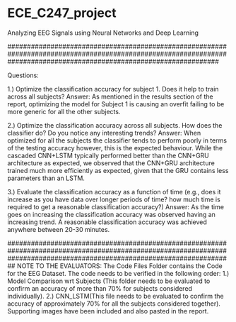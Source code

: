 # ECE_C247_project
Analyzing EEG Signals using Neural Networks and Deep Learning

######################################################################################################################################################################

Questions:

1.) Optimize the classification accuracy for subject 1. Does it help to train across all subjects? Answer: As mentioned in the results section of the report, optimizing the model for Subject 1 is causing an overfit failing to be more generic for all the other subjects.

2.) Optimize the classification accuracy across all subjects. How does the classifier do? Do you notice any interesting trends? Answer: When optimized for all the subjects the classifier tends to perform poorly in terms of the testing accuracy however, this is the expected behaviour. While the cascaded CNN+LSTM typically performed better than the CNN+GRU architecture as expected, we observed that the CNN+GRU architecture trained much more efficiently as expected, given that the GRU contains less parameters than an LSTM.

3.) Evaluate the classification accuracy as a function of time (e.g., does it increase as you have data over longer periods of time? how much time is required to get a reasonable classification accuracy?) Answer: As the time goes on increasing the classification accuracy was observed having an increasing trend. A reasonable classification accuracy was achieved anywhere between 20-30 minutes.

########################################################################################################################################################################## NOTE TO THE EVALUATORS: The Code Files Folder contains the Code for the EEG Dataset. The code needs to be verified in the following order: 1.) Model Comparison wrt Subjects (This folder needs to be evaluated to confirm an accuracy of more than 70% for subjects considered individually). 2.) CNN_LSTM(This file needs to be evaluated to confirm the accuracy of approximately 70% for all the subjects considered together). Supporting images have been included and also pasted in the report.
